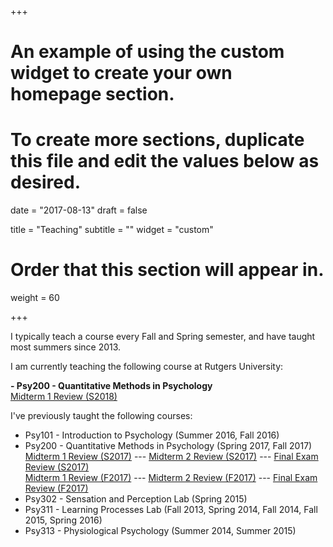 +++
# An example of using the custom widget to create your own homepage section.
# To create more sections, duplicate this file and edit the values below as desired.

date = "2017-08-13"
draft = false

title = "Teaching"
subtitle = ""
widget = "custom"

# Order that this section will appear in.
weight = 60

+++

I typically teach a course every Fall and Spring semester, and have taught most summers since 2013.

I am currently teaching the following course at Rutgers University:

**- Psy200 - Quantitative Methods in Psychology** <br>
<a href="https://youtu.be/GEifqfY28tI">Midterm 1 Review (S2018)</a>


I've previously taught the following courses:

- Psy101 - Introduction to Psychology (Summer 2016, Fall 2016)
- Psy200 - Quantitative Methods in Psychology (Spring 2017, Fall 2017) <br>
<a href="https://www.youtube.com/watch?v=WlddQcBbcl4">Midterm 1 Review (S2017)</a> --- <a href="https://www.youtube.com/watch?v=eKaNfA_OT_c">Midterm 2 Review (S2017)</a> --- 
<a href="https://www.youtube.com/watch?v=yQVMa0Ajnt4">Final Exam Review (S2017)</a> <br>
<a href="https://www.youtube.com/watch?v=otcI3poGT5E">Midterm 1 Review (F2017)</a> ---
<a href="https://www.youtube.com/watch?v=hJdZsoZnKtk">Midterm 2 Review (F2017)</a> ---
<a href="https://www.youtube.com/watch?v=i7cv6RLk9nI">Final Exam Review (F2017)</a>
- Psy302 - Sensation and Perception Lab (Spring 2015)
- Psy311 - Learning Processes Lab (Fall 2013, Spring 2014, Fall 2014, Fall 2015, Spring 2016)
- Psy313 - Physiological Psychology (Summer 2014, Summer 2015)



